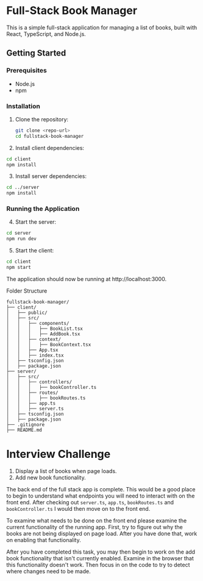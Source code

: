 # Full-Stack Book Manager

This is a simple full-stack application for managing a list of books, built with React, TypeScript, and Node.js.

## Getting Started

### Prerequisites

- Node.js
- npm

### Installation

1. Clone the repository:

   ```bash
   git clone <repo-url>
   cd fullstack-book-manager
   ```

2. Install client dependencies:

```bash
cd client
npm install
```

3. Install server dependencies:

```bash
cd ../server
npm install
```

### Running the Application

4. Start the server:

```bash
cd server
npm run dev
```

5. Start the client:

```bash
cd client
npm start
```

The application should now be running at http://localhost:3000.

Folder Structure

```
fullstack-book-manager/
├── client/
│   ├── public/
│   ├── src/
│   │   ├── components/
│   │   │   ├── BookList.tsx
│   │   │   ├── AddBook.tsx
│   │   ├── context/
│   │   │   ├── BookContext.tsx
│   │   ├── App.tsx
│   │   ├── index.tsx
│   ├── tsconfig.json
│   ├── package.json
├── server/
│   ├── src/
│   │   ├── controllers/
│   │   │   ├── bookController.ts
│   │   ├── routes/
│   │   │   ├── bookRoutes.ts
│   │   ├── app.ts
│   │   ├── server.ts
│   ├── tsconfig.json
│   ├── package.json
├── .gitignore
├── README.md

```

# Interview Challenge

1. Display a list of books when page loads.
2. Add new book functionality.

The back end of the full stack app is complete. This would be a good place to begin to understand what endpoints you will need to interact with on the front end. After checking out `server.ts`, `app.ts`, `bookRoutes.ts` and `bookController.ts` I would then move on to the front end.

To examine what needs to be done on the front end please examine the current functionality of the running app. First, try to figure out why the books are not being displayed on page load. After you have done that, work on enabling that functionality.

After you have completed this task, you may then begin to work on the add book functionality that isn't currently enabled. Examine in the browser that this functionality doesn't work. Then focus in on the code to try to detect where changes need to be made.
